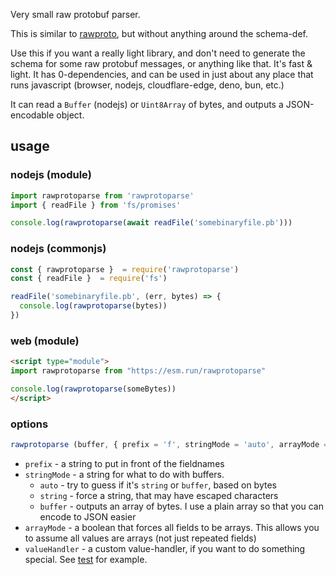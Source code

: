 Very small raw protobuf parser.

This is similar to [rawproto](https://github.com/konsumer/rawproto), but without anything around the schema-def.

Use this if you want a really light library, and don't need to generate the schema for some raw protobuf messages, or anything like that. It's fast & light. It has 0-dependencies, and can be used in just about any place that runs javascript (browser, nodejs, cloudflare-edge, deno, bun, etc.)

It can read a `Buffer` (nodejs) or `Uint8Array` of bytes, and outputs a JSON-encodable object.

## usage

### nodejs (module)

```js
import rawprotoparse from 'rawprotoparse'
import { readFile } from 'fs/promises'

console.log(rawprotoparse(await readFile('somebinaryfile.pb')))
```

### nodejs (commonjs)

```js
const { rawprotoparse }  = require('rawprotoparse')
const { readFile }  = require('fs')

readFile('somebinaryfile.pb', (err, bytes) => {
  console.log(rawprotoparse(bytes))
})
```

### web (module)

```html
<script type="module">
import rawprotoparse from "https://esm.run/rawprotoparse"

console.log(rawprotoparse(someBytes))
</script>
```

### options

```js
rawprotoparse (buffer, { prefix = 'f', stringMode = 'auto', arrayMode = false })
```

- `prefix` - a string to put in front of the fieldnames
- `stringMode` - a string for what to do with buffers.
  - `auto` - try to guess if it's `string` or `buffer`, based on bytes
  - `string` - force a string, that may have escaped characters
  - `buffer` - outputs an array of bytes. I use a plain array so that you can encode to JSON easier
- `arrayMode` - a boolean that forces all fields to be arrays. This allows you to assume all values are arrays (not just repeated fields)
- `valueHandler` - a custom value-handler, if you want to do something special. See [test](https://github.com/konsumer/rawprotoparse/blob/main/test/rawproto.test.js#L78-L93) for example.
